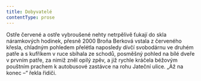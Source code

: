 ```yaml
---
title: Dobyvatelé
contentType: prose
---
```


Ostře červené a ostře vybroušené nehty netrpělivě ťukají do skla náramkových hodinek, přesně 2000 Broňa Berková vstala z červeného křesla, chladným pohledem přelétla naposledy dívčí svobodárnu ve druhém patře a s kufříkem v ruce sbíhala ze schodů, posměšný pohled na bílé dveře v prvním patře, za nimiž zněl opilý zpěv, a již rychle kráčela béžovým pouštním prachem k autobusové zastávce na rohu Jateční ulice. „Až na konec –“ řekla řidiči.
